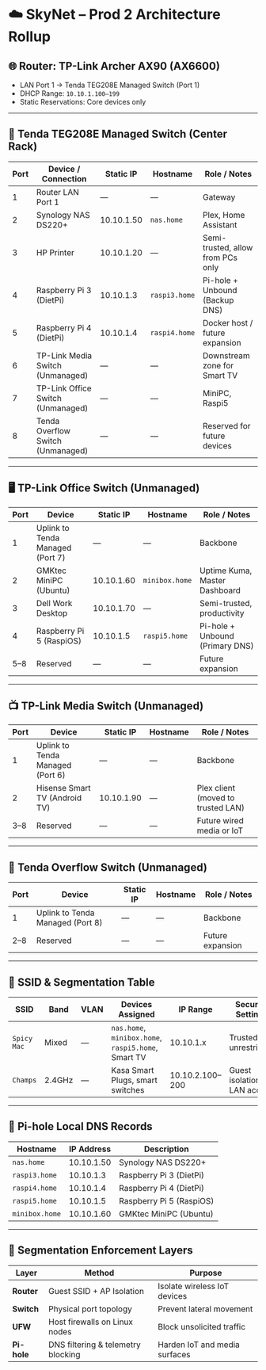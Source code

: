 # ☁️ SkyNet – Prod 2 Architecture Rollup


## 🌐 Router: TP-Link Archer AX90 (AX6600)
- LAN Port 1 → Tenda TEG208E Managed Switch (Port 1)
- DHCP Range: `10.10.1.100–199`
- Static Reservations: Core devices only

---

## 🧠 Tenda TEG208E Managed Switch (Center Rack)

| Port | Device / Connection                             | Static IP     | Hostname         | Role / Notes                        |
|------|--------------------------------------------------|---------------|------------------|-------------------------------------|
| 1    | Router LAN Port 1                                | —             | —                | Gateway                             |
| 2    | Synology NAS DS220+                              | 10.10.1.50    | `nas.home`       | Plex, Home Assistant                |
| 3    | HP Printer                                        | 10.10.1.20    | —                | Semi-trusted, allow from PCs only   |
| 4    | Raspberry Pi 3 (DietPi)                           | 10.10.1.3     | `raspi3.home`    | Pi-hole + Unbound (Backup DNS)      |
| 5    | Raspberry Pi 4 (DietPi)                           | 10.10.1.4     | `raspi4.home`    | Docker host / future expansion      |
| 6    | TP-Link Media Switch (Unmanaged)                 | —             | —                | Downstream zone for Smart TV        |
| 7    | TP-Link Office Switch (Unmanaged)                | —             | —                | MiniPC, Raspi5                      |
| 8    | Tenda Overflow Switch (Unmanaged)                | —             | —                | Reserved for future devices         |

---

## 🖥️ TP-Link Office Switch (Unmanaged)

| Port | Device                          | Static IP     | Hostname         | Role / Notes                        |
|------|----------------------------------|---------------|------------------|-------------------------------------|
| 1    | Uplink to Tenda Managed (Port 7)| —             | —                | Backbone                            |
| 2    | GMKtec MiniPC (Ubuntu)          | 10.10.1.60    | `minibox.home`   | Uptime Kuma, Master Dashboard       |
| 3    | Dell Work Desktop               | 10.10.1.70    | —                | Semi-trusted, productivity          |
| 4    | Raspberry Pi 5 (RaspiOS)        | 10.10.1.5     | `raspi5.home`    | Pi-hole + Unbound (Primary DNS)     |
| 5–8  | Reserved                        | —             | —                | Future expansion                    |

---

## 📺 TP-Link Media Switch (Unmanaged)

| Port | Device                          | Static IP     | Hostname         | Role / Notes                        |
|------|----------------------------------|---------------|------------------|-------------------------------------|
| 1    | Uplink to Tenda Managed (Port 6)| —             | —                | Backbone                            |
| 2    | Hisense Smart TV (Android TV)   | 10.10.1.90    | —                | Plex client (moved to trusted LAN)  |
| 3–8  | Reserved                        | —             | —                | Future wired media or IoT           |

---

## 🔌 Tenda Overflow Switch (Unmanaged)

| Port | Device                          | Static IP     | Hostname         | Role / Notes                        |
|------|----------------------------------|---------------|------------------|-------------------------------------|
| 1    | Uplink to Tenda Managed (Port 8)| —             | —                | Backbone                            |
| 2–8  | Reserved                        | —             | —                | Future expansion                    |

---

## 📶 SSID & Segmentation Table

| SSID         | Band     | VLAN | Devices Assigned                                | IP Range           | Security Settings               |
|--------------|----------|------|-------------------------------------------------|--------------------|---------------------------------|
| `Spicy Mac`  | Mixed    | —    | `nas.home`, `minibox.home`, `raspi5.home`, Smart TV | 10.10.1.x           | Trusted, unrestricted           |
| `Champs`     | 2.4GHz   | —    | Kasa Smart Plugs, smart switches                | 10.10.2.100–200     | Guest isolation, no LAN access |

---

## 🧭 Pi-hole Local DNS Records

| Hostname         | IP Address    | Description                          |
|------------------|---------------|--------------------------------------|
| `nas.home`       | 10.10.1.50    | Synology NAS DS220+                  |
| `raspi3.home`    | 10.10.1.3     | Raspberry Pi 3 (DietPi)              |
| `raspi4.home`    | 10.10.1.4     | Raspberry Pi 4 (DietPi)              |
| `raspi5.home`    | 10.10.1.5     | Raspberry Pi 5 (RaspiOS)             |
| `minibox.home`   | 10.10.1.60    | GMKtec MiniPC (Ubuntu)               |

---

## 🔐 Segmentation Enforcement Layers

| Layer         | Method                                | Purpose                          |
|---------------|----------------------------------------|----------------------------------|
| **Router**    | Guest SSID + AP Isolation              | Isolate wireless IoT devices     |
| **Switch**    | Physical port topology                 | Prevent lateral movement         |
| **UFW**       | Host firewalls on Linux nodes          | Block unsolicited traffic        |
| **Pi-hole**   | DNS filtering & telemetry blocking     | Harden IoT and media surfaces    |
